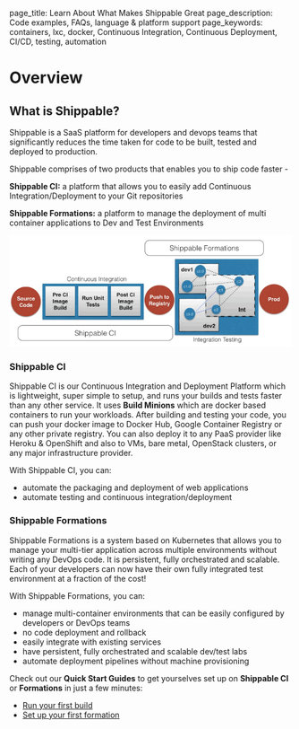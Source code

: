 page_title: Learn About What Makes Shippable Great
page_description: Code examples, FAQs, language & platform support
page_keywords: containers, lxc, docker, Continuous Integration, Continuous Deployment, CI/CD, testing, automation

# Overview

## What is Shippable?

Shippable is a SaaS platform for developers and devops teams that significantly reduces the time taken for code to be built, tested and deployed to production.  

Shippable comprises of two products that enables you to ship code faster - 

**Shippable CI:** a platform that allows you to easily add Continuous Integration/Deployment to your Git repositories

**Shippable Formations:** a platform to manage the deployment of multi container applications to Dev and Test Environments

![Shippable Overview](images/shippable_overview.gif)

### Shippable CI 
Shippable CI is our Continuous Integration and Deployment Platform
which is lightweight, super simple to setup, and runs your builds and tests
faster than any other service. It uses **Build Minions** which are docker based 
containers to run your workloads.  After building and testing your code, you can push your docker image
to Docker Hub, Google Container Registry or any other private registry. You
can also deploy it to any PaaS provider like Heroku & OpenShift and also to
VMs, bare metal, OpenStack clusters, or any major infrastructure
provider. 

With Shippable CI, you can:

- automate the packaging and deployment of web applications
- automate testing and continuous integration/deployment

### Shippable Formations
Shippable Formations is a system based on Kubernetes that allows you to manage your multi-tier 
application across multiple environments without writing any DevOps code. It is persistent, fully orchestrated 
and scalable. Each of your developers can now have their own fully integrated test environment at a fraction of the cost! 

With Shippable Formations, you can:

- manage multi-container environments that can be easily configured by developers or DevOps teams
- no code deployment and rollback
- easily integrate with existing services
- have persistent, fully orchestrated and scalable dev/test labs
- automate deployment pipelines without machine provisioning

Check out our **Quick Start Guides** to get yourselves set up on **Shippable CI** or **Formations**
 in just a few minutes:

- [Run your first build](build_quickstart.md)
- [Set up your first formation](formations_quickstart.md)
